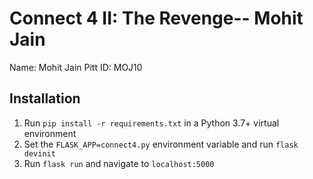 # Connect 4 II: The Revenge-- Mohit Jain

Name: Mohit Jain
Pitt ID: MOJ10

## Installation

1. Run `pip install -r requirements.txt` in a Python 3.7+ virtual environment
2. Set the `FLASK_APP=connect4.py` environment variable and run `flask devinit`
3. Run `flask run` and navigate to `localhost:5000`
